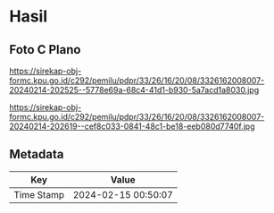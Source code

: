 # Hasil

## Foto C Plano

https://sirekap-obj-formc.kpu.go.id/c292/pemilu/pdpr/33/26/16/20/08/3326162008007-20240214-202525--5778e69a-68c4-41d1-b930-5a7acd1a8030.jpg

https://sirekap-obj-formc.kpu.go.id/c292/pemilu/pdpr/33/26/16/20/08/3326162008007-20240214-202619--cef8c033-0841-48c1-be18-eeb080d7740f.jpg


## Metadata

| Key        | Value               |
| ---------- | ------------------- |
| Time Stamp | 2024-02-15 00:50:07 |



